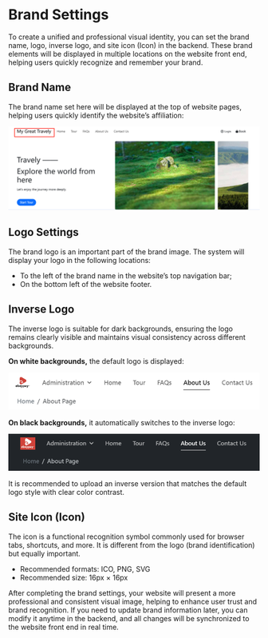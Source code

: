 # Brand Settings

To create a unified and professional visual identity, you can set the brand name, logo, inverse logo, and site icon (Icon) in the backend. These brand elements will be displayed in multiple locations on the website front end, helping users quickly recognize and remember your brand.

## Brand Name

The brand name set here will be displayed at the top of website pages, helping users quickly identify the website’s affiliation:

![Brand Name](images/Brand-Name.jpg)

## Logo Settings

The brand logo is an important part of the brand image. The system will display your logo in the following locations:

- To the left of the brand name in the website’s top navigation bar;
- On the bottom left of the website footer.

## Inverse Logo

The inverse logo is suitable for dark backgrounds, ensuring the logo remains clearly visible and maintains visual consistency across different backgrounds.

**On white backgrounds,** the default logo is displayed:

![wite](images/w-logo.jpg)

**On black backgrounds,** it automatically switches to the inverse logo:

![black](images/b-logo.jpg)

It is recommended to upload an inverse version that matches the default logo style with clear color contrast.

## Site Icon (Icon)

The icon is a functional recognition symbol commonly used for browser tabs, shortcuts, and more. It is different from the logo (brand identification) but equally important.

- Recommended formats: ICO, PNG, SVG
- Recommended size: 16px × 16px

After completing the brand settings, your website will present a more professional and consistent visual image, helping to enhance user trust and brand recognition. If you need to update brand information later, you can modify it anytime in the backend, and all changes will be synchronized to the website front end in real time.
